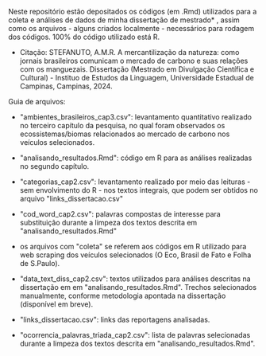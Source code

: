 Neste repositório estão depositados os códigos (em .Rmd) utilizados para a coleta e análises de dados de minha dissertação de mestrado* , assim como os arquivos - alguns criados localmente - necessários para rodagem dos códigos.
100% do código utilizado está R.

* Citação: STEFANUTO, A.M.R. A mercantilização da natureza: como jornais brasileiros comunicam o mercado de carbono e suas relações com os manguezais. Dissertação (Mestrado em Divulgação Científica e Cultural) - Instituo de Estudos da Linguagem, Universidade Estadual de Campinas, Campinas, 2024.

Guia de arquivos:

- "ambientes_brasileiros_cap3.csv": levantamento quantitativo realizado no terceiro capítulo da pesquisa, no qual foram observados os ecossistemas/biomas relacionados ao mercado de carbono nos veículos selecionados.

- "analisando_resultados.Rmd": código em R para as análises realizadas no segundo capítulo.

- "categorias_cap2.csv": levantamento realizado por meio das leituras - sem envolvimento do R - nos textos integrais, que podem ser obtidos no arquivo "links_dissertacao.csv"

- "cod_word_cap2.csv": palavras compostas de interesse para substituição durante a limpeza dos textos descrita em "analisando_resultados.Rmd"

- os arquivos com "coleta" se referem aos códigos em R utilizado para web scraping dos veículos selecionados (O Eco, Brasil de Fato e Folha de S.Paulo).

- "data_text_diss_cap2.csv": textos utilizados para análises descritas na dissertação em em "analisando_resultados.Rmd". Trechos selecionados manualmente, conforme metodologia apontada na dissertação (disponível em breve).

- "links_dissertacao.csv": links das reportagens analisadas.

- "ocorrencia_palavras_triada_cap2.csv": lista de palavras selecionadas durante a limpeza dos textos descrita em "analisando_resultados.Rmd".
